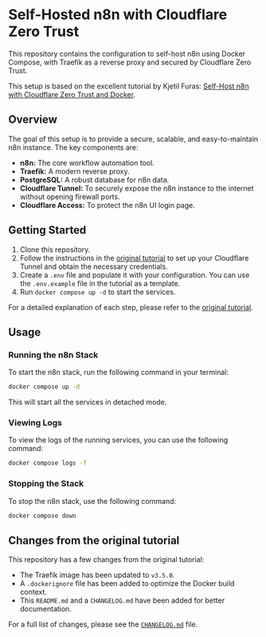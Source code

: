 # Self-Hosted n8n with Cloudflare Zero Trust

This repository contains the configuration to self-host n8n using Docker Compose, with Traefik as a reverse proxy and secured by Cloudflare Zero Trust.

This setup is based on the excellent tutorial by Kjetil Furas: [Self-Host n8n with Cloudflare Zero Trust and Docker](https://kjetilfuras.com/self-host-n8n-with-cloudflare-zero-trust/).

## Overview

The goal of this setup is to provide a secure, scalable, and easy-to-maintain n8n instance. The key components are:

* **n8n:** The core workflow automation tool.
* **Traefik:** A modern reverse proxy.
* **PostgreSQL:** A robust database for n8n data.
* **Cloudflare Tunnel:** To securely expose the n8n instance to the internet without opening firewall ports.
* **Cloudflare Access:** To protect the n8n UI login page.

## Getting Started

1. Clone this repository.
2. Follow the instructions in the [original tutorial](https://kjetilfuras.com/self-host-n8n-with-cloudflare-zero-trust/) to set up your Cloudflare Tunnel and obtain the necessary credentials.
3. Create a `.env` file and populate it with your configuration. You can use the `.env.example` file in the tutorial as a template.
4. Run `docker compose up -d` to start the services.

For a detailed explanation of each step, please refer to the [original tutorial](https://kjetilfuras.com/self-host-n8n-with-cloudflare-zero-trust/).

## Usage

### Running the n8n Stack

To start the n8n stack, run the following command in your terminal:

```bash
docker compose up -d
```

This will start all the services in detached mode.

### Viewing Logs

To view the logs of the running services, you can use the following command:

```bash
docker compose logs -f
```

### Stopping the Stack

To stop the n8n stack, use the following command:

```bash
docker compose down
```

## Changes from the original tutorial

This repository has a few changes from the original tutorial:

*   The Traefik image has been updated to `v3.5.0`.
*   A `.dockerignore` file has been added to optimize the Docker build context.
*   This `README.md` and a `CHANGELOG.md` have been added for better documentation.

For a full list of changes, please see the [`CHANGELOG.md`](CHANGELOG.md) file.
